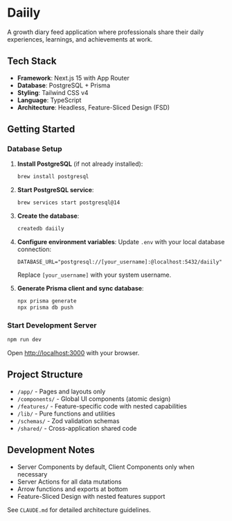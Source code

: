 # Daiily

A growth diary feed application where professionals share their daily experiences, learnings, and achievements at work.

## Tech Stack

- **Framework**: Next.js 15 with App Router
- **Database**: PostgreSQL + Prisma
- **Styling**: Tailwind CSS v4
- **Language**: TypeScript
- **Architecture**: Headless, Feature-Sliced Design (FSD)

## Getting Started

### Database Setup

1. **Install PostgreSQL** (if not already installed):

   ```bash
   brew install postgresql
   ```

2. **Start PostgreSQL service**:

   ```bash
   brew services start postgresql@14
   ```

3. **Create the database**:

   ```bash
   createdb daiily
   ```

4. **Configure environment variables**:
   Update `.env` with your local database connection:

   ```env
   DATABASE_URL="postgresql://[your_username]:@localhost:5432/daiily"
   ```

   Replace `[your_username]` with your system username.

5. **Generate Prisma client and sync database**:
   ```bash
   npx prisma generate
   npx prisma db push
   ```

### Start Development Server

```bash
npm run dev
```

Open [http://localhost:3000](http://localhost:3000) with your browser.

## Project Structure

- `/app/` - Pages and layouts only
- `/components/` - Global UI components (atomic design)
- `/features/` - Feature-specific code with nested capabilities
- `/lib/` - Pure functions and utilities
- `/schemas/` - Zod validation schemas
- `/shared/` - Cross-application shared code

## Development Notes

- Server Components by default, Client Components only when necessary
- Server Actions for all data mutations
- Arrow functions and exports at bottom
- Feature-Sliced Design with nested features support

See `CLAUDE.md` for detailed architecture guidelines.
